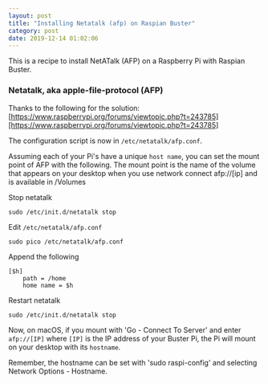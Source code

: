 ```yaml
---
layout: post
title: "Installing Netatalk (afp) on Raspian Buster"
category: post
date: 2019-12-14 01:02:06
---
```


This is a recipe to install NetATalk (AFP) on a Raspberry Pi with Raspian Buster.

### Netatalk, aka apple-file-protocol (AFP)

Thanks to the following for the solution: [https://www.raspberrypi.org/forums/viewtopic.php?t=243785][https://www.raspberrypi.org/forums/viewtopic.php?t=243785]

The  configuration script is now in `/etc/netatalk/afp.conf`.

Assuming each of your Pi's have a unique `host name`, you can set the mount point of AFP with the following. The mount point is the name of the volume that appears on your desktop when you use network connect afp://[ip] and is available in /Volumes

Stop netatalk

```
sudo /etc/init.d/netatalk stop
```

Edit `/etc/netatalk/afp.conf`

```
sudo pico /etc/netatalk/afp.conf
```

Append the following

```
[$h]
    path = /home
    home name = $h
```

Restart netatalk

```
sudo /etc/init.d/netatalk stop
```

Now, on macOS, if you mount with 'Go - Connect To Server' and enter `afp://[IP]` where `[IP]` is the IP address of your Buster Pi, the Pi will mount on your desktop with its `hostname`.

Remember, the hostname can be set with 'sudo raspi-config' and selecting Network Options - Hostname.
